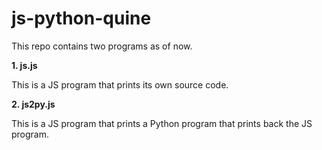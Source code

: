 # js-python-quine

This repo contains two programs as of now.
 
**1. js.js**

This is a JS program that prints its own source code.  

**2. js2py.js**

This is a JS program that prints a Python program that prints back the JS program.

